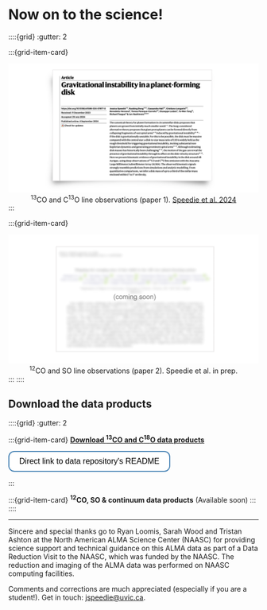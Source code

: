 # Now on to the science!

<!-- The science we did: -->

::::{grid}
:gutter: 2

:::{grid-item-card}

<a href="https://www.nature.com/articles/s41586-024-07877-0" target="_blank">
  <img alt="https://www.nature.com/articles/s41586-024-07877-0" src="../_static/paper1.jpg">
</a>

<!-- <p></p> -->

<!-- <a href="https://github.com/jjspeedie/workflow.2021.1.0690.S" target="_blank">Speedie et al. 2024</a> presents the program's <sup>13</sup>CO and C<sup>13</sup>O line observations. -->
<center><sup>13</sup>CO and C<sup>13</sup>O line observations (paper 1). <a href="https://www.nature.com/articles/s41586-024-07877-0" target="_blank">Speedie et al. 2024</a></center>
:::

:::{grid-item-card}

<a href="https://github.com/jjspeedie/workflow.2021.1.0690.S" target="_blank">
  <img alt="https://github.com/jjspeedie/workflow.2021.1.0690.S" src="../_static/paper2.png">
</a>

<!-- <p></p> -->

<!-- The <sup>12</sup>CO and SO line observations will be presented in <a href="https://github.com/jjspeedie/workflow.2021.1.0690.S" target="_blank">Speedie et al. in prep</a>. -->
<center><sup>12</sup>CO and SO line observations (paper 2). Speedie et al. in prep.</center>
:::
::::

## Download the data products

<!-- What science will you do? -->


::::{grid}
:gutter: 2


:::{grid-item-card}
<a href="https://doi.org/10.11570/24.0087" target="_blank">**Download <sup>13</sup>CO and C<sup>18</sup>O data products**</a>

<a href="https://ws-cadc.canfar.net/minoc/files/dXJpPWNhZGM6dmF1bHQvZGU5YTU4ZGMtNDlmNS00Y2Y5LWE4NmQtY2Q3NzgyOTFjNThhJmdudD1SZWFkR3JhbnQ=~CAUdFb1OE1B_MA_c6SdosCTlq8du0JScsTXtsXLqdCSDzxUJkUk3Pets9g-vPD1mT_1Je6vNEm7JYYFnmj4mrHpsyinugi2XiW2kp173HOQJoo33cX14C4wS6REKMrzYL1drJKIPurd5ZlLzxM7Ti5JoBivRZMLx7tEBdHHex4421NUUNJAdNyPoEZ8_2rLjL9xhR6pQUixhQNr0hUTn25blRff7ng-by2gzPiCpEF5GZ_cUhzMaZZI6MIhmHoUMXqPcXie3OFy2ZDF5mJeD4x1bjNIHBlEfcaZCGtp-3HVqyvn7Q5zypN76dxzd7zcyO8qxUuBPhlFRbhdGRwp2JELgMCaFWxmE7Zu-WvEDCILt4wbp3QGUw9uFG6Rfen3tu7f2jyIcJttyHgTOy5bOwsm0_5P9ZD6OLG-G-8u2u53n8vuc4nFJzG6QSkifUZvxJZzg4zY5aQwj4Rp_eI0Kaf7CtiWo0wvyIz8Cwf133dTz6tBMiCmPL8big-htCOhwsWxx2kg1cBcdvq3XsJtGDrkjxfO41xNRhY7Exmlwk_EW2mDzBe38kuckhbZGu_aW0Z6XMJrc19wXhIfMsvLe2YAc-8u1TBYplX6KEkvOAo8CNbMRxYRJZ4QN0TGJYejLogPiENJjULwm0jJKEVI6tyDy8r-8cGjo7mZ1x12trA4=/cadc:vault/de9a58dc-49f5-4cf9-a86d-cd778291c58a:fo/README.html" target="_blank">
  <button style="
        background-color: white;
        border: 2px solid #4682b4;
        border-radius: 12px;
        color: black;
        padding: 10px 20px;
        font-size: 16px;
        cursor: pointer;
        transition: background-color 0.3s ease;
        "
        onmouseover="this.style.backgroundColor='#e1f2fc';"
        onmouseout="this.style.backgroundColor='white';">
  Direct link to data repository's README
  </button>
</a>


:::

:::{grid-item-card}
**<sup>12</sup>CO, SO & continuum data products** (Available soon)
:::
::::







<!-- <div style="background-color:#ddf1f4;">

````{card} Continuum measurement set & images

* **ABAur_continuum.bin30s.ms (524 MB)**

(Available to download soon)

````
</div>

<div style="background-color:#fff6cc;">

````{card} Line measurement sets & image cubes
Continuum-subtracted spectral line measurement sets:

* **ABAur_12CO.bin30s.ms.contsub (28 GB)**

* **<a href="https://www.canfar.net/storage/vault/list/AstroDataCitationDOI/CISTI.CANFAR/24.0087/data/2021.1.00690.S/measurement_sets" target="_blank">ABAur_13CO.bin30s.ms.contsub (28 GB)</a>**

* **<a href="https://www.canfar.net/storage/vault/list/AstroDataCitationDOI/CISTI.CANFAR/24.0087/data/2021.1.00690.S/measurement_sets" target="_blank">ABAur_C18O.bin30s.ms.contsub (15 GB)</a>**

* **ABAur_SO.bin30s.ms.contsub (15 GB)**

Non-continuum-subtracted spectral line measurement sets:

* **ABAur_12CO.bin30s.ms (28 GB)**

* **<a href="https://www.canfar.net/storage/vault/list/AstroDataCitationDOI/CISTI.CANFAR/24.0087/data/2021.1.00690.S/measurement_sets" target="_blank">ABAur_13CO.bin30s.ms (28 GB)</a>**

* **<a href="https://www.canfar.net/storage/vault/list/AstroDataCitationDOI/CISTI.CANFAR/24.0087/data/2021.1.00690.S/measurement_sets" target="_blank">ABAur_C18O.bin30s.ms (15 GB)</a>**

* **ABAur_SO.bin30s.ms (15 GB)**

The <sup>13</sup>CO and C<sup>18</sup>O data are available to download; the <sup>12</sup>CO and SO will be available soon.
````
</div> -->

---

Sincere and special thanks go to Ryan Loomis, Sarah Wood and Tristan Ashton at the North American ALMA Science Center (NAASC) for providing science support and technical guidance on this ALMA data as part of a Data Reduction Visit to the NAASC, which was funded by the NAASC. The reduction and imaging of the ALMA data was performed on NAASC computing facilities.

Comments and corrections are much appreciated (especially if you are a student!). Get in touch: jspeedie@uvic.ca.
